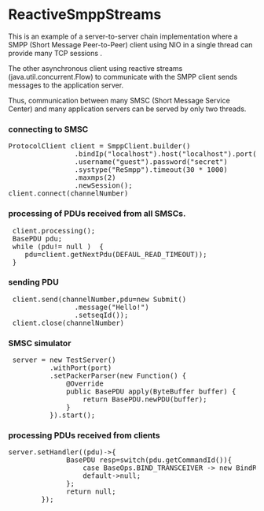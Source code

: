 # ReactiveSmppStreams
<p>
This is an example of a server-to-server chain implementation where a SMPP (Short Message Peer-to-Peer) client using NIO in a single thread can provide many TCP sessions . 
</p>
<p>

The other asynchronous client  using reactive streams (java.util.concurrent.Flow) to communicate with the SMPP client sends messages to the application server.
</p>
<p>

Thus, communication between many SMSC (Short Message Service Center) and many application servers can be served by only two threads.
</p>

### connecting to SMSC
<pre>
ProtocolClient<BasePDU> client = SmppClient.builder()
                .bindIp("localhost").host("localhost").port(server.getPort())
                .username("guest").password("secret")
                .systype("ReSmpp").timeout(30 * 1000)
                .maxmps(2)
                .newSession();
client.connect(channelNumber)
</pre>  

###  processing of PDUs received from all SMSCs.
<pre>
 client.processing();
 BasePDU pdu;
 while (pdu!= null )  {
    pdu=client.getNextPdu(DEFAUL_READ_TIMEOUT));
 }
</pre>  

### sending PDU
<pre>
 client.send(channelNumber,pdu=new Submit()
                .message("Hello!")
                .setseqId());
 client.close(channelNumber)
</pre>    

### SMSC simulator
<pre>
 server = new TestServer()
          .withPort(port)
          .setPackerParser(new Function<ByteBuffer, BasePDU>() {
              @Override
              public BasePDU apply(ByteBuffer buffer) {
                  return BasePDU.newPDU(buffer);
              }
          }).start();
</pre>                

### processing PDUs received from clients
<pre>
server.setHandler((pdu)->{
              BasePDU resp=switch(pdu.getCommandId()){
                  case BaseOps.BIND_TRANSCEIVER -> new BindResp().of(pdu);
                  default->null;
              };
              return null;
        });
</pre>
